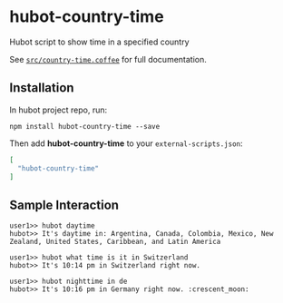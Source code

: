 # hubot-country-time

Hubot script to show time in a specified country

See [`src/country-time.coffee`](src/country-time.coffee) for full documentation.

## Installation

In hubot project repo, run:

`npm install hubot-country-time --save`

Then add **hubot-country-time** to your `external-scripts.json`:

```json
[
  "hubot-country-time"
]
```

## Sample Interaction

```
user1>> hubot daytime
hubot>> It's daytime in: Argentina, Canada, Colombia, Mexico, New Zealand, United States, Caribbean, and Latin America

user1>> hubot what time is it in Switzerland
hubot>> It's 10:14 pm in Switzerland right now.

user1>> hubot nighttime in de
hubot>> It's 10:16 pm in Germany right now. :crescent_moon:
```
